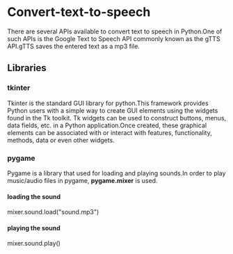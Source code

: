 # Convert-text-to-speech
There are several APIs available to convert text to speech in Python.One of such APIs is the Google Text to Speech API commonly known as the gTTS API.gTTS saves the entered text as a mp3 file.

## Libraries
###  tkinter
Tkinter is the standard GUI library for python.This framework provides Python users with a simple way to create GUI elements using the widgets found in the Tk toolkit. Tk widgets can be used to construct buttons, menus, data fields, etc. in a Python application.Once created, these graphical elements can be associated with or interact with features, functionality, methods, data or even other widgets. 
### pygame
Pygame is a library that used for loading and playing sounds.In order to play music/audio files in pygame, **pygame.mixer** is used.
#### loading the sound
mixer.sound.load("sound.mp3")
#### playing the sound
mixer.sound.play()

